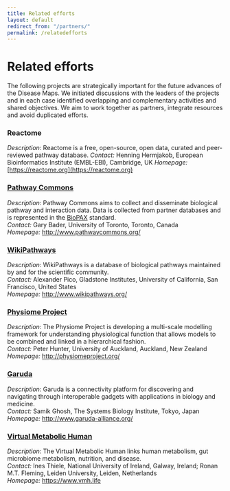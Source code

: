 ```yaml
---
title: Related efforts
layout: default
redirect_from: "/partners/"
permalink: /relatedefforts
---
```



# Related efforts

The following projects are strategically important for the future advances of the Disease Maps. We initiated discussions with the leaders of the projects and in each case identified overlapping and complementary activities and shared objectives. We aim to work together as partners, integrate resources and avoid duplicated efforts.  

### Reactome

*Description:* Reactome is a free, open-source, open data, curated and peer-reviewed pathway database.
*Contact:* Henning Hermjakob, European Bioinformatics Institute (EMBL-EBI), Cambridge, UK
*Homepage:* [https://reactome.org](https://reactome.org)

<h3><a href="pathwaycommons">Pathway Commons</a></h3>
<p>
<i>Description: </i>Pathway Commons aims to collect and disseminate biological pathway and interaction data. Data is collected from partner databases and is represented in the <a href="http://biopax.org/" target="_blank">BioPAX</a> standard.<br />
<i>Contact: </i>Gary Bader, University of Toronto, Toronto, Canada<br />
<i>Homepage: </i><a href="http://www.pathwaycommons.org/" target="_blank">http://www.pathwaycommons.org/</a><br />

<h3><a href="wikipathways">WikiPathways</a></h3>
<p>
<i>Description: </i>WikiPathways is a database of biological pathways maintained by and for the scientific community.<br />
<i>Contact: </i>Alexander Pico, Gladstone Institutes, University of California, San Francisco, United States<br />
<i>Homepage: </i><a href="http://www.wikipathways.org/" target="_blank">http://www.wikipathways.org/</a><br />
<!-- <a href="partners/wikipathways">More information...</a></p> -->

<h3><a href="physiome">Physiome Project</a></h3>
<p>
<i>Description: </i>The Physiome Project is developing a multi-scale modelling framework for understanding physiological function that allows models to be combined and linked in a hierarchical fashion.<br />
<i>Contact: </i>Peter Hunter, University of Auckland, Auckland, New Zealand<br />
<i>Homepage: </i><a href="http://physiomeproject.org/" target="_blank">http://physiomeproject.org/</a><br />

<h3><a href="garuda">Garuda</a></h3>
<p>
<i>Description: </i>Garuda is a connectivity platform for discovering and navigating through interoperable 
  gadgets with applications in biology and medicine.<br />
<i>Contact: </i>Samik Ghosh, The Systems Biology Institute, Tokyo, Japan<br />
<i>Homepage: </i><a href="http://www.garuda-alliance.org/" target="_blank">http://www.garuda-alliance.org/</a><br />
<!-- <a href="partners/garuda">More information...</a></p> -->

<h3><a href="vmh">Virtual Metabolic Human</a></h3>
<p>
<i>Description: </i>The Virtual Metabolic Human links human metabolism, gut microbiome metabolism, nutrition, and disease.<br />
<i>Contact: </i>Ines Thiele, National University of Ireland, Galway, Ireland; Ronan M.T. Fleming, Leiden University, Leiden, Netherlands<br />
<i>Homepage: </i><a href="https://www.vmh.life" target="_blank">https://www.vmh.life</a></p>
